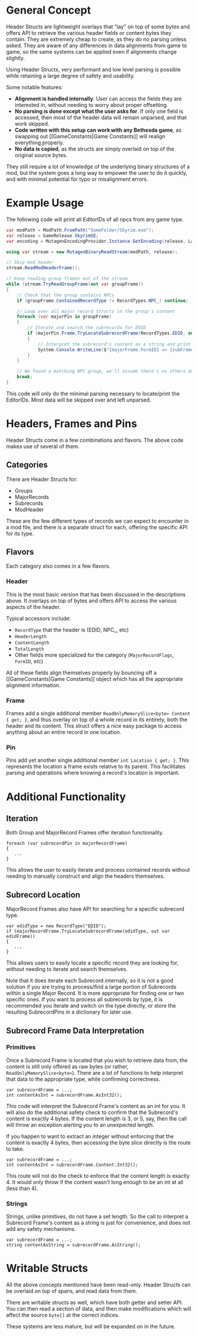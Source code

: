 # General Concept
Header Structs are lightweight overlays that "lay" on top of some bytes and offers API to retrieve the various header fields or content bytes they contain.  They are extremely cheap to create, as they do no parsing unless asked.  They are aware of any differences in data alignments from game to game, so the same systems can be applied even if alignments change slightly.

Using Header Structs, very performant and low level parsing is possible while retaining a large degree of safety and usability.  

Some notable features:
- **Alignment is handled internally**.  User can access the fields they are interested in, without needing to worry about proper offsetting.
- **No parsing is done except what the user asks for**.  If only one field is accessed, then most of the header data will remain unparsed, and that work skipped.
- **Code written with this setup can work with any Bethesda game**, as swapping out [[GameConstants|Game Constants]] will realign everything properly.
- **No data is copied**, as the structs are simply overlaid on top of the original source bytes.

They still require a lot of knowledge of the underlying binary structures of a mod, but the system goes a long way to empower the user to do it quickly, and with minimal potential for typo or misalignment errors.

# Example Usage
The following code will print all EditorIDs of all npcs from any game type.
```csharp
var modPath = ModPath.FromPath("SomeFolder/Skyrim.esm");
var release = GameRelease.SkyrimSE;
var encoding = MutagenEncodingProvider.Instance.GetEncoding(release, Language.English);

using var stream = new MutagenBinaryReadStream(modPath, release);

// Skip mod header
stream.ReadModHeaderFrame();

// Keep reading group frames out of the stream
while (stream.TryReadGroupFrame(out var groupFrame))
{
    // Check that the group contains NPCs
    if (groupFrame.ContainedRecordType != RecordTypes.NPC_) continue;

    // Loop over all major record structs in the group's content
    foreach (var majorPin in groupFrame)
    {
        // Iterate and search the subrecords for EDID
        if (majorPin.Frame.TryLocateSubrecordFrame(RecordTypes.EDID, out var subFrame))
        {
            // Interpret the subrecord's content as a string and print
            System.Console.WriteLine($"{majorFrame.FormID} => {subFrame.AsString(encoding)}");
        }
    }

    // We found a matching NPC group, we'll assume there's no others and break
    break;
}
```

This code will only do the minimal parsing necessary to locate/print the EditorIDs.  Most data will be skipped over and left unparsed.

# Headers, Frames and Pins
Header Structs come in a few combinations and flavors.  The above code makes use of several of them.
## Categories
There are Header Structs for:
- Groups
- MajorRecords
- Subrecords
- ModHeader

These are the few different types of records we can expect to encounter in a mod file, and there is a separate struct for each, offering the specific API for its type.

## Flavors
Each category also comes in a few flavors.

### Header
This is the most basic version that has been discussed in the descriptions above.  It overlays on top of bytes and offers API to access the various aspects of the header.

Typical accessors include:
- `RecordType` that the header is (EDID, NPC_, etc)
- `HeaderLength`
- `ContentLength`
- `TotalLength`
- Other fields more specialized for the category (`MajorRecordFlags`, `FormID`, etc)

All of these fields align themselves properly by bouncing off a [[GameConstants|Game Constants]] object which has all the appropriate alignment information.

### Frame
Frames add a single additional member `ReadOnlyMemorySlice<byte> Content { get; }`, and thus overlay on top of a whole record in its entirety, both the header and its content.  This struct offers a nice easy package to access anything about an entire record in one location.

### Pin
Pins add yet another single additional member `int Location { get; }`.  This represents the location a frame exists relative to its parent.  This facilitates parsing and operations where knowing a record's location is important.

# Additional Functionality
## Iteration
Both Group and MajorRecord Frames offer iteration functionality.
```
foreach (var subrecordPin in majorRecordFrame)
{
   ...
}
```
This allows the user to easily iterate and process contained records without needing to manually construct and align the headers themselves.

## Subrecord Location
MajorRecord Frames also have API for searching for a specific subrecord type.

```
var edidType = new RecordType("EDID");
if (majorRecordFrame.TryLocateSubrecordFrame(edidType, out var edidFrame))
{
   ...
}
```

This allows users to easily locate a specific record they are looking for, without needing to iterate and search themselves.

Note that it does iterate each Subrecord internally, so it is not a good solution if you are trying to process/find a large portion of Subrecords within a single Major Record.  It is more appropriate for finding one or two specific ones.  If you want to process all subrecords by type, it is recommended you iterate and switch on the type directly, or store the resulting SubrecordPins in a dictionary for later use.

## Subrecord Frame Data Interpretation
### Primitives
Once a Subrecord Frame is located that you wish to retrieve data from, the content is still only offered as raw bytes (or rather, `ReadOnlyMemorySlice<byte>`).  There are a lot of functions to help interpret that data to the appropriate type, while confirming correctness.
```
var subrecordFrame = ...;
int contentAsInt = subrecordFrame.AsInt32();
```
This code will interpret the Subrecord Frame's content as an int for you.  It will also do the additional safety check to confirm that the Subrecord's content is exactly 4 bytes.  If the content length is 3, or 5, say, then the call will throw an exception alerting you to an unexpected length.

If you happen to want to extract an integer without enforcing that the content is exactly 4 bytes, then accessing the byte slice directly is the route to take.
```
var subrecordFrame = ...;
int contentAsInt = subrecordFrame.Content.Int32();
```
This route will not do the check to enforce that the content length is exactly 4.  It would only throw if the content wasn't long enough to be an int at all (less than 4).
### Strings
Strings, unlike primitives, do not have a set length.  So the call to interpret a Subrecord Frame's content as a string is just for convenience, and does not add any safety mechanisms.
```
var subrecordFrame = ...;
string contentAsString = subrecordFrame.AsString();
```

# Writable Structs
All the above concepts mentioned have been read-only.  Header Structs can be overlaid on top of spans, and read data from them.

There are writable structs as well, which have both getter and setter API.  You can then read a section of data, and then make modifications which will affect the source `byte[]` at the correct indices.

These systems are less mature, but will be expanded on in the future.
